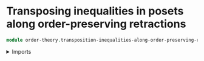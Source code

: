 # Transposing inequalities in posets along order-preserving retractions

```agda
module order-theory.transposition-inequalities-along-order-preserving-retractions-posets where
```

<details><summary>Imports</summary>

```agda
open import foundation.universe-levels
open import foundation.function-types
open import foundation.homotopies
open import foundation.transport-along-identifications
open import foundation.identity-types

open import order-theory.posets
open import order-theory.order-preserving-maps-posets
```

## Idea

Given a pair of posets `P` and `Q`, consider a map
`f : type-Poset P → type-Poset Q` and an
[order preserving map](order-theory.order-preserving-maps-posets.md)
`g : type-Poset Q → type-Poset P` in the converse direction, such that `g` is a
[retraction](foundation.retractions.md) of `f`. Then there is a family of
transposition maps

```text
f x ≤ y → x ≤ g y
```

indexed by `x : type-Poset P` and `y : type-Poset Q`.

## Definition

```agda
module _
  {l1 l2 l3 l4 : Level} (P : Poset l1 l2) (Q : Poset l3 l4)
  (f : type-Poset P → type-Poset Q)
  (g : hom-Poset Q P)
  where

  leq-transpose-is-retraction-hom-Poset :
    (map-hom-Poset Q P g ∘ f ~ id) → (x : type-Poset P) (y : type-Poset Q) →
    leq-Poset Q (f x) y → leq-Poset P x (map-hom-Poset Q P g y)
  leq-transpose-is-retraction-hom-Poset f-retraction-g x y fx≤y =
    tr
      ( λ z → leq-Poset P z (map-hom-Poset Q P g y))
      ( f-retraction-g x)
      ( preserves-order-hom-Poset Q P g (f x) y fx≤y)
```
